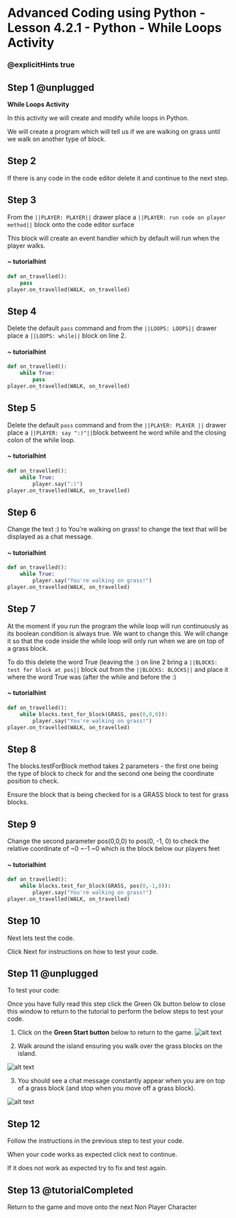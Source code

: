 # Advanced Coding using Python - Lesson 4.2.1 - Python - While Loops Activity

### @explicitHints true


## Step 1 @unplugged
**While Loops Activity**

In this activity we will create and modify while loops in Python.

We will create a program which will tell us if we are walking on grass until we walk on another type of block.

## Step 2
If there is any code in the code editor delete it and continue to the next step. 

## Step 3 
From the ``||PLAYER: PLAYER||`` drawer place a ``||PLAYER: run code on player method||``  block onto the code editor surface

This block will create an event handler which by default will run when the player walks.

#### ~ tutorialhint
```python
def on_travelled():
    pass
player.on_travelled(WALK, on_travelled)
```

## Step 4 
Delete the default `pass` command and from the ``||LOOPS: LOOPS||`` drawer place a ``||LOOPS: while||`` block on line 2.
#### ~ tutorialhint
```python
def on_travelled():
    while True:
        pass
player.on_travelled(WALK, on_travelled)
```

## Step 5
Delete the default `pass` command and from the ``||PLAYER: PLAYER ||`` drawer place a ``||PLAYER: say ":)"||``block betweent he word while and the closing colon of the while loop.
#### ~ tutorialhint
```python
def on_travelled():
    while True:
        player.say(":)")
player.on_travelled(WALK, on_travelled)
```

## Step 6 
Change the text :) to You're walking on grass! to change the text that will be displayed as a chat message.
#### ~ tutorialhint
```python
def on_travelled():
    while True:
        player.say("You're walking on grass!")
player.on_travelled(WALK, on_travelled)
```

## Step 7 
At the moment if you run the program the while loop will run continuously as its boolean condition is always true. 
We want to change this. 
We will change it so that the code inside the while loop will only run when we are on top of a grass block.

To do this delete the word True (leaving the :) on line 2 bring a ``||BLOCKS: test for block at pos||`` block out from the ``||BLOCKS: BLOCKS||`` and place it where the word True was (after the while and before the :)
#### ~ tutorialhint
```python
def on_travelled():
    while blocks.test_for_block(GRASS, pos(0,0,0)):
        player.say("You're walking on grass!")
player.on_travelled(WALK, on_travelled)
```
## Step 8 
The blocks.testForBlock method takes 2 parameters - the first one being the type of block to check for and the second one being the coordinate position to check.

Ensure the block that is being checked for is a GRASS block to test for grass blocks.

## Step 9 
Change the second parameter pos(0,0,0) to pos(0, -1, 0) to check the relative coordinate of ~0 ~-1 ~0 which is the block below our players feet
#### ~ tutorialhint
```python
def on_travelled():
    while blocks.test_for_block(GRASS, pos(0,-1,0)):
        player.say("You're walking on grass!")
player.on_travelled(WALK, on_travelled)

```

## Step 10
Next lets test the code.

Click Next for instructions on how to test your code.

## Step 11 @unplugged
To test your code:

Once you have fully read this step click the Green Ok button below to close this window to return to the tutorial to perform the below steps to test your code.

1. Click on the **Green Start button** below to return to the game.
![alt text](https://advancedpython.codingcredentials.com/Lesson3/3.2.1/images/1.jpg?raw=true "Start")

2. Walk around the island ensuring you walk over the grass blocks on the island.

![alt text](https://advancedpython.codingcredentials.com/Lesson4/4.2.1/images/1.jpg?raw=true "Test")

3. You should see a chat message constantly appear when you are on top of a grass block (and stop when you move off a grass block).

![alt text](https://advancedpython.codingcredentials.com/Lesson4/4.2.1/images/2.jpg?raw=true "Test")

## Step 12
Follow the instructions in the previous step to test your code.

When your code works as expected click next to continue.

If it does not work as expected try to fix and test again.

## Step 13 @tutorialCompleted
Return to the game and move onto the next Non Player Character
